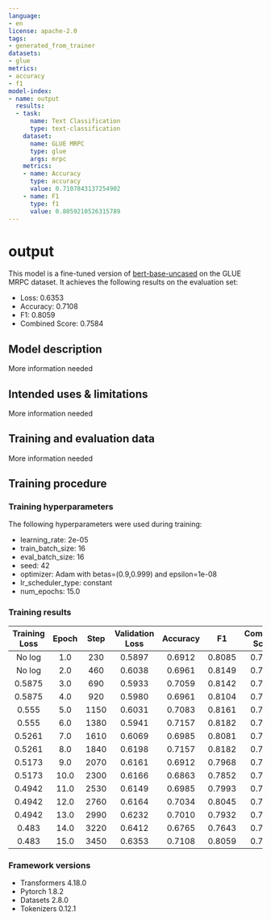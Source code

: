 ```yaml
---
language:
- en
license: apache-2.0
tags:
- generated_from_trainer
datasets:
- glue
metrics:
- accuracy
- f1
model-index:
- name: output
  results:
  - task:
      name: Text Classification
      type: text-classification
    dataset:
      name: GLUE MRPC
      type: glue
      args: mrpc
    metrics:
    - name: Accuracy
      type: accuracy
      value: 0.7107843137254902
    - name: F1
      type: f1
      value: 0.8059210526315789
---
```


<!-- This model card has been generated automatically according to the information the Trainer had access to. You
should probably proofread and complete it, then remove this comment. -->

# output

This model is a fine-tuned version of [bert-base-uncased](https://huggingface.co/bert-base-uncased) on the GLUE MRPC dataset.
It achieves the following results on the evaluation set:
- Loss: 0.6353
- Accuracy: 0.7108
- F1: 0.8059
- Combined Score: 0.7584

## Model description

More information needed

## Intended uses & limitations

More information needed

## Training and evaluation data

More information needed

## Training procedure

### Training hyperparameters

The following hyperparameters were used during training:
- learning_rate: 2e-05
- train_batch_size: 16
- eval_batch_size: 16
- seed: 42
- optimizer: Adam with betas=(0.9,0.999) and epsilon=1e-08
- lr_scheduler_type: constant
- num_epochs: 15.0

### Training results

| Training Loss | Epoch | Step | Validation Loss | Accuracy | F1     | Combined Score |
|:-------------:|:-----:|:----:|:---------------:|:--------:|:------:|:--------------:|
| No log        | 1.0   | 230  | 0.5897          | 0.6912   | 0.8085 | 0.7498         |
| No log        | 2.0   | 460  | 0.6038          | 0.6961   | 0.8149 | 0.7555         |
| 0.5875        | 3.0   | 690  | 0.5933          | 0.7059   | 0.8142 | 0.7601         |
| 0.5875        | 4.0   | 920  | 0.5980          | 0.6961   | 0.8104 | 0.7532         |
| 0.555         | 5.0   | 1150 | 0.6031          | 0.7083   | 0.8161 | 0.7622         |
| 0.555         | 6.0   | 1380 | 0.5941          | 0.7157   | 0.8182 | 0.7669         |
| 0.5261        | 7.0   | 1610 | 0.6069          | 0.6985   | 0.8081 | 0.7533         |
| 0.5261        | 8.0   | 1840 | 0.6198          | 0.7157   | 0.8182 | 0.7669         |
| 0.5173        | 9.0   | 2070 | 0.6161          | 0.6912   | 0.7968 | 0.7440         |
| 0.5173        | 10.0  | 2300 | 0.6166          | 0.6863   | 0.7852 | 0.7358         |
| 0.4942        | 11.0  | 2530 | 0.6149          | 0.6985   | 0.7993 | 0.7489         |
| 0.4942        | 12.0  | 2760 | 0.6164          | 0.7034   | 0.8045 | 0.7540         |
| 0.4942        | 13.0  | 2990 | 0.6232          | 0.7010   | 0.7932 | 0.7471         |
| 0.483         | 14.0  | 3220 | 0.6412          | 0.6765   | 0.7643 | 0.7204         |
| 0.483         | 15.0  | 3450 | 0.6353          | 0.7108   | 0.8059 | 0.7584         |


### Framework versions

- Transformers 4.18.0
- Pytorch 1.8.2
- Datasets 2.8.0
- Tokenizers 0.12.1
